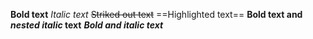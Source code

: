 
**Bold text**
*Italic text*
~~Striked out text~~
==Highlighted text==
**Bold text and _nested italic_ text**
***Bold and italic text***